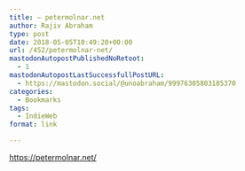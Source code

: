 ```yaml
---
title: – petermolnar.net
author: Rajiv Abraham
type: post
date: 2018-05-05T10:49:20+00:00
url: /452/petermolnar-net/
mastodonAutopostPublishedNoRetoot:
  - 1
mastodonAutopostLastSuccessfullPostURL:
  - https://mastodon.social/@unoabraham/99976305803185370
categories:
  - Bookmarks
tags:
  - IndieWeb
format: link

---
```

<https://petermolnar.net/>
